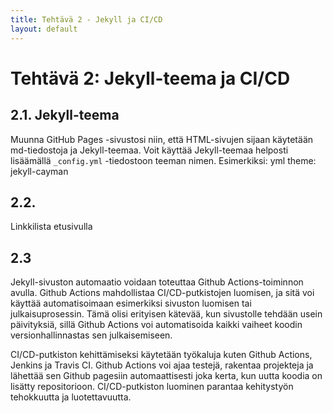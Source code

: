 ```yaml
---
title: Tehtävä 2 - Jekyll ja CI/CD
layout: default
---
```


# Tehtävä 2: Jekyll-teema ja CI/CD

## 2.1. Jekyll-teema
Muunna GitHub Pages -sivustosi niin, että HTML-sivujen sijaan käytetään md-tiedostoja ja Jekyll-teemaa. Voit käyttää Jekyll-teemaa helposti lisäämällä `_config.yml` -tiedostoon teeman nimen. Esimerkiksi:
yml
theme: jekyll-cayman

## 2.2.

Linkkilista etusivulla

## 2.3

Jekyll-sivuston automaatio voidaan toteuttaa Github Actions-toiminnon avulla. Github Actions mahdollistaa CI/CD-putkistojen luomisen, ja sitä voi  käyttää automatisoimaan esimerkiksi sivuston luomisen tai julkaisuprosessin. Tämä olisi erityisen kätevää, kun sivustolle tehdään usein päivityksiä, sillä Github Actions voi automatisoida kaikki vaiheet koodin versionhallinnastas sen julkaisemiseen. 

CI/CD-putkiston kehittämiseksi käytetään työkaluja kuten Github Actions, Jenkins ja Travis CI. Github Actions voi ajaa testejä, rakentaa projekteja ja lähettää sen Github pagesiin automaattisesti joka kerta, kun uutta koodia on lisätty repositorioon. CI/CD-putkiston luominen parantaa kehitystyön tehokkuutta ja luotettavuutta.
